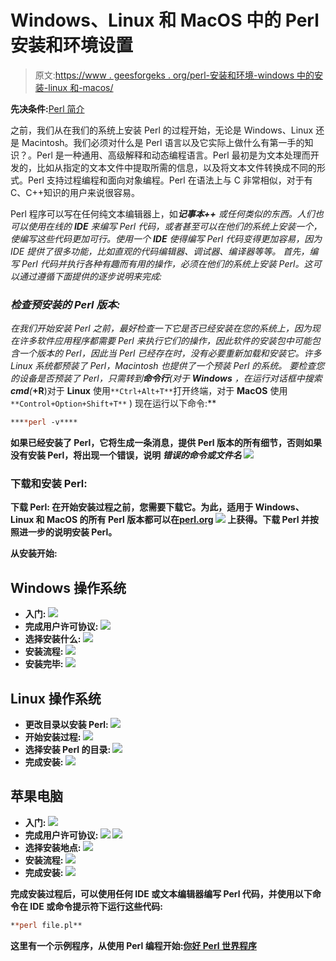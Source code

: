 # Windows、Linux 和 MacOS 中的 Perl 安装和环境设置

> 原文:[https://www . geesforgeks . org/perl-安装和环境-windows 中的安装-linux 和-macos/](https://www.geeksforgeeks.org/perl-installation-and-environment-setup-in-windows-linux-and-macos/)

**先决条件:**[Perl 简介](https://www.geeksforgeeks.org/introduction-to-perl/)

之前，我们从在我们的系统上安装 Perl 的过程开始，无论是 Windows、Linux 还是 Macintosh。我们必须对什么是 Perl 语言以及它实际上做什么有第一手的知识？。Perl 是一种通用、高级解释和动态编程语言。Perl 最初是为文本处理而开发的，比如从指定的文本文件中提取所需的信息，以及将文本文件转换成不同的形式。Perl 支持过程编程和面向对象编程。Perl 在语法上与 C 非常相似，对于有 C、C++知识的用户来说很容易。

Perl 程序可以写在任何纯文本编辑器上，如****记事本++*** 或任何类似的东西。人们也可以使用在线的 **IDE** 来编写 Perl 代码，或者甚至可以在他们的系统上安装一个，使编写这些代码更加可行。使用一个 **IDE** 使得编写 Perl 代码变得更加容易，因为 IDE 提供了很多功能，比如直观的代码编辑器、调试器、编译器等等。
首先，编写 Perl 代码并执行各种有趣而有用的操作，必须在他们的系统上安装 Perl。这可以通过遵循下面提供的逐步说明来完成:*

### *检查预安装的 Perl 版本:*

*在我们开始安装 Perl 之前，最好检查一下它是否已经安装在您的系统上，因为现在许多软件应用程序都需要 Perl 来执行它们的操作，因此软件的安装包中可能包含一个版本的 Perl，因此当 Perl 已经存在时，没有必要重新加载和安装它。许多 Linux 系统都预装了 Perl，Macintosh 也提供了一个预装 Perl 的系统。
要检查您的设备是否预装了 Perl，只需转到**命令行**(对于 **Windows** ，在运行对话框中搜索**cmd**(<link rel="stylesheet" href="https://maxcdn.bootstrapcdn.com/font-awesome/4.6.1/css/font-awesome.min.css">***+R**)对于 **Linux** 使用`**Ctrl+Alt+T**`打开终端，对于 **MacOS** 使用`**Control+Option+Shift+T**` )
现在运行以下命令:**

```perl
****perl -v****
```

**如果已经安装了 Perl，它将生成一条消息，提供 Perl 版本的所有细节，否则如果没有安装 Perl，将出现一个错误，说明 ***错误的命令或文件名***
![](img/66bc013917e2dc303a3b96243332aa05.png)**

### **下载和安装 Perl:**

****下载 Perl:**
在开始安装过程之前，您需要下载它。为此，适用于 Windows、Linux 和 MacOS 的所有 Perl 版本都可以在[perl.org](https://www.perl.org/get.html)
![](img/f89805fbea3eca1b89a0e5da87bd4c46.png)
上获得。下载 Perl 并按照进一步的说明安装 Perl。**

****从安装开始:**** 

## **Windows 操作系统**

*   ****入门:**
    ![](img/9d658e41ae26d421deb59ae65a04355b.png)**
*   ****完成用户许可协议:**
    ![](img/7cd34c3d3c56ad4f500af696ed428fb1.png)**
*   ****选择安装什么:**
    ![](img/94dabce7ac2436cb634d57596a881a4b.png)**
*   ****安装流程:**
    ![](img/fd1abbbf178f88d9c41f17772e597a9f.png)**
*   ****安装完毕:**
    ![](img/d7df8c60059b32a7bc7d665b554fe146.png)**

## **Linux 操作系统**

*   ****更改目录以安装 Perl:**
    ![](img/1e1f52fd545091762bccf78919d8fa18.png)**
*   ****开始安装过程:**
    ![](img/e2878710f49b91d45954cf3006fb3ac3.png)**
*   ****选择安装 Perl 的目录:**
    ![](img/a631c40ac06fe921c79cf8190cea5b9a.png)**
*   ****完成安装:**
    ![](img/032c1be3ba17f409707d216a2b98374f.png)**

## **苹果电脑**

*   ****入门:**
    ![](img/3c1fa5544a5e4019ad5a61292d3f9f4a.png)**
*   ****完成用户许可协议:**
    ![](img/78a0954fe3a7fbafc04877cfbe4224be.png)
    ![](img/65f481e76bdfd9a01e181c5925c096f6.png)**
*   ****选择安装地点:**
    ![](img/dd7697a77e62cdffd9497e71146f1817.png)**
*   ****安装流程:**
    ![](img/fdb2025b6b5c5e1c879e5fc3def67983.png)**
*   ****完成安装:**
    ![](img/9908c355fe32fcb32c92dad29c068221.png)**

**完成安装过程后，可以使用任何 IDE 或文本编辑器编写 Perl 代码，并使用以下命令在 IDE 或命令提示符下运行这些代码:**

```perl
**perl file.pl**
```

**这里有一个示例程序，从使用 **Perl 编程**开始:[你好 Perl 世界程序](https://www.geeksforgeeks.org/hello-world-program-in-perl/)**